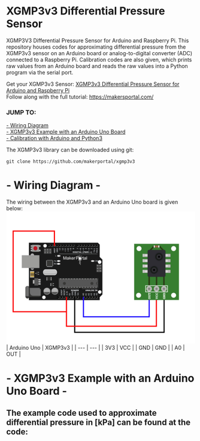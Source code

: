 # XGMP3v3 Differential Pressure Sensor
XGMP3V3 Differential Pressure Sensor for Arduino and Raspberry Pi. This repository houses codes for approximating differential pressure from the XGMP3v3 sensor on an Arduino board or analog-to-digital converter (ADC) connected to a Raspberry Pi. Calibration codes are also given, which prints raw values from an Arduino board and reads the raw values into a Python program via the serial port. 

Get your XGMP3v3 Sensor: [XGMP3v3 Differential Pressure Sensor for Arduino and Raspberry Pi](https://makersportal.com/shop/xgmp3v3-differential-pressure-sensor-for-arduino-and-raspberry-pi) <br>
Follow along with the full tutorial: https://makersportal.com/

### JUMP TO:
<a href="#wiring">- Wiring Diagram</a><br>
<a href="#examples">- XGMP3v3 Example with an Arduino Uno Board</a><br>
<a href="#calib">- Calibration with Arduino and Python3</a><br>

The XGMP3v3 library can be downloaded using git:

    git clone https://github.com/makerportal/xgmp3v3

<a id="wiring"></a>
# - Wiring Diagram -

The wiring between the XGMP3v3 and an Arduino Uno board is given below:
![XGMP3v3 Arduino Wiring](/images/xgmp3v3_sensor_wiring.jpeg)
| Arduino Uno | XGMP3v3 |
| --- | --- |
| 3V3 | VCC |
| GND | GND | 
| A0 | OUT |

<a id="examples"></a>
# - XGMP3v3 Example with an Arduino Uno Board -

The example code used to approximate differential pressure in [kPa] can be found at the code:
 - 
